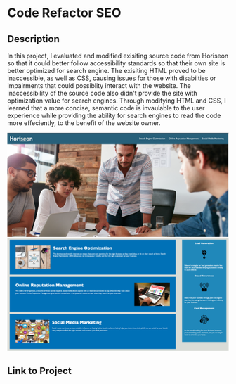 # Code Refactor SEO

## Description

In this project, I evaluated and modified exisiting source code from Horiseon so that it could better follow accessibility standards
so that their own site is better optimized for search engine. The exisiting HTML proved to be inaccessible, as well as CSS, causing issues for those 
with disabilties or impairments that could possiblity interact with the website. The inaccessibility of the source code also didn't provide the site with 
optimization value for search engines. Through modifying HTML and CSS, I learned that a more concise, semantic code is invaulable to the user experience while 
providing the ability for search engines to read the code more effeciently, to the benefit of the website owner. 


![horiseon seo](/assets/images/horiseon-1.jpg)
![horiseon seo](/assets/images/horiseon-2.jpg)

## Link to Project


